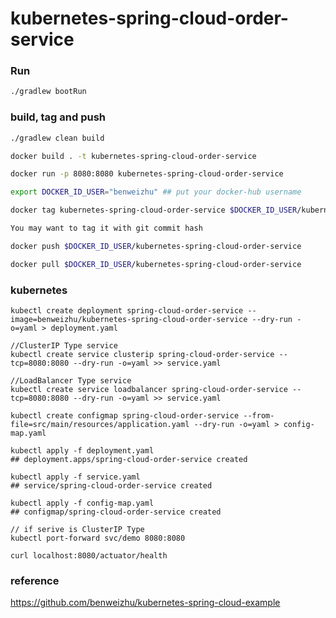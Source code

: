 # kubernetes-spring-cloud-order-service

### Run
```bash
./gradlew bootRun
```

### build, tag and push
```bash
./gradlew clean build
```

```bash
docker build . -t kubernetes-spring-cloud-order-service
```

```bash
docker run -p 8080:8080 kubernetes-spring-cloud-order-service
```

```bash
export DOCKER_ID_USER="benweizhu" ## put your docker-hub username
```

```bash
docker tag kubernetes-spring-cloud-order-service $DOCKER_ID_USER/kubernetes-spring-cloud-order-service:6504cab5

You may want to tag it with git commit hash
```

```bash
docker push $DOCKER_ID_USER/kubernetes-spring-cloud-order-service
```

```bash
docker pull $DOCKER_ID_USER/kubernetes-spring-cloud-order-service
```

### kubernetes

```
kubectl create deployment spring-cloud-order-service --image=benweizhu/kubernetes-spring-cloud-order-service --dry-run -o=yaml > deployment.yaml

//ClusterIP Type service
kubectl create service clusterip spring-cloud-order-service --tcp=8080:8080 --dry-run -o=yaml >> service.yaml

//LoadBalancer Type service
kubectl create service loadbalancer spring-cloud-order-service --tcp=8080:8080 --dry-run -o=yaml >> service.yaml

kubectl create configmap spring-cloud-order-service --from-file=src/main/resources/application.yaml --dry-run -o=yaml > config-map.yaml
```

```
kubectl apply -f deployment.yaml
## deployment.apps/spring-cloud-order-service created

kubectl apply -f service.yaml
## service/spring-cloud-order-service created

kubectl apply -f config-map.yaml
## configmap/spring-cloud-order-service created
```

```
// if serive is ClusterIP Type
kubectl port-forward svc/demo 8080:8080
```

```
curl localhost:8080/actuator/health
```

### reference
https://github.com/benweizhu/kubernetes-spring-cloud-example